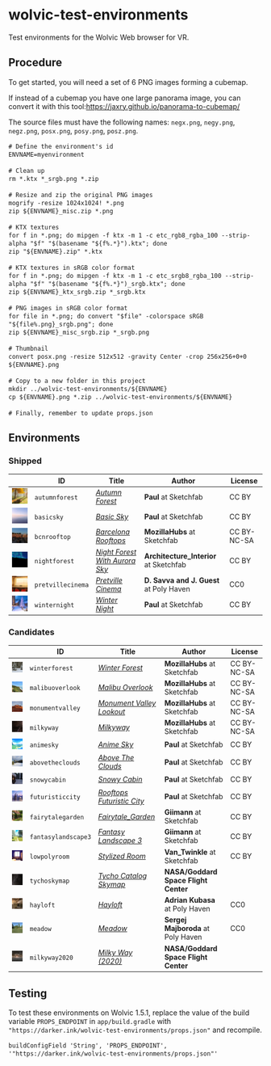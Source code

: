 # wolvic-test-environments

Test environments for the Wolvic Web browser for VR.

## Procedure

To get started, you will need a set of 6 PNG images forming a cubemap.

If instead of a cubemap you have one large panorama image, you can convert it with this tool:https://jaxry.github.io/panorama-to-cubemap/

The source files must have the following names: `negx.png`, `negy.png`, `negz.png`, `posx.png`, `posy.png`, `posz.png`.


```shell
# Define the environment's id
ENVNAME=myenvironment

# Clean up
rm *.ktx *_srgb.png *.zip

# Resize and zip the original PNG images
mogrify -resize 1024x1024! *.png
zip ${ENVNAME}_misc.zip *.png 

# KTX textures
for f in *.png; do mipgen -f ktx -m 1 -c etc_rgb8_rgba_100 --strip-alpha "$f" "$(basename "${f%.*}").ktx"; done
zip "${ENVNAME}.zip" *.ktx

# KTX textures in sRGB color format
for f in *.png; do mipgen -f ktx -m 1 -c etc_srgb8_rgba_100 --strip-alpha "$f" "$(basename "${f%.*}")_srgb.ktx"; done
zip ${ENVNAME}_ktx_srgb.zip *_srgb.ktx

# PNG images in sRGB color format
for file in *.png; do convert "$file" -colorspace sRGB "${file%.png}_srgb.png"; done
zip ${ENVNAME}_misc_srgb.zip *_srgb.png

# Thumbnail
convert posx.png -resize 512x512 -gravity Center -crop 256x256+0+0 ${ENVNAME}.png

# Copy to a new folder in this project
mkdir ../wolvic-test-environments/${ENVNAME}
cp ${ENVNAME}.png *.zip ../wolvic-test-environments/${ENVNAME}

# Finally, remember to update props.json
```

## Environments

### Shipped

|    | ID | Title | Author | License |
| -- | -- | ----- | ------ | ------- |
| ![](autumnforest/autumnforest.png) | `autumnforest` | [_Autumn Forest_](https://sketchfab.com/3d-models/free-skybox-autumn-forest-3ba29976640c4b26a66d6cea0556b7d6) | **Paul** at Sketchfab | CC BY |
| ![](basicsky/basicsky.png) | `basicsky` | [_Basic Sky_](https://sketchfab.com/3d-models/free-skybox-basic-sky-b2a4fd1b92c248abaae31975c9ea79e2) | **Paul** at Sketchfab | CC BY |
| ![](bcnrooftop/bcnrooftop.png) | `bcnrooftop` | [_Barcelona Rooftops_](https://sketchfab.com/3d-models/sky-pano-barcelona-rooftops-0f836cdac86441ec93593620c71ec3d6) | **MozillaHubs** at Sketchfab | CC BY-NC-SA |
| ![](nightforest/nightforest.png) | `nightforest` | [_Night Forest With Aurora Sky_](https://sketchfab.com/3d-models/sky-box-8k-night-forest-scene-with-aurora-sky-a626c2f3eda14177b07f9c345a17df60) | **Architecture_Interior** at Sketchfab | CC BY |
| ![](pretvillecinema/pretvillecinema.png) | `pretvillecinema` | [_Pretville Cinema_](https://polyhaven.com/a/pretville_cinema) | **D. Savva and J. Guest** at Poly Haven | CC0 |
| ![](winternight/winternight.png) | `winternight` | [_Winter Night_](https://sketchfab.com/3d-models/free-skybox-winter-night-9cf1663e9a8647b987ce4f439c22ff50) | **Paul** at Sketchfab | CC BY |

### Candidates

|    | ID | Title | Author | License |
| -- | -- | ----- | ------ | ------- |
| ![](winterforest/winterforest.png) | `winterforest` | [_Winter Forest_](https://sketchfab.com/3d-models/sky-pano-winter-forest-b42c27358ab04e8885ffb2ecf69c352c) | **MozillaHubs** at Sketchfab | CC BY-NC-SA |
| ![](malibuoverlook/malibuoverlook.png) | `malibuoverlook` | [_Malibu Overlook_](https://sketchfab.com/3d-models/sky-pano-malibu-overlook-8ef3cf8d717d4598a661e41fc2a7097f) | **MozillaHubs** at Sketchfab | CC BY-NC-SA |
| ![](monumentvalley/monumentvalley.png) | `monumentvalley` | [_Monument Valley Lookout_](https://sketchfab.com/3d-models/sky-pano-monument-valley-lookout-b9ead322f9bd40ec8eb6a2d33908e592) | **MozillaHubs** at Sketchfab | CC BY-NC-SA |
| ![](milkyway/milkyway.png) | `milkyway` | [_Milkyway_](https://sketchfab.com/3d-models/sky-pano-milkyway-0016725c047a4ea18cd0b5e5ef2fe441) | **MozillaHubs** at Sketchfab | CC BY-NC-SA |
| ![](animesky/animesky.png) | `animesky` | [_Anime Sky_](https://sketchfab.com/3d-models/free-skybox-anime-sky-56a60c1d1e8b44eabff138374f996d8f) | **Paul** at Sketchfab | CC BY |
| ![](abovetheclouds/abovetheclouds.png) | `abovetheclouds` | [_Above The Clouds_](https://sketchfab.com/3d-models/free-skybox-above-the-clouds-77e196f5089040ffb7b4d32c6a3fc035) | **Paul** at Sketchfab | CC BY |
| ![](snowycabin/snowycabin.png) | `snowycabin` | [_Snowy Cabin_](https://sketchfab.com/3d-models/free-skybox-snowy-cabin-c672c14f6aa64af89b1f52d6d1ac8b24) | **Paul** at Sketchfab | CC BY |
| ![](futuristiccity/futuristiccity.png) | `futuristiccity` | [_Rooftops Futuristic City_](https://sketchfab.com/3d-models/free-skybox-rooftops-futuristic-city-9b65d7f199a74f1dadef76a438244502) | **Paul** at Sketchfab | CC BY |
| ![](fairytalegarden/fairytalegarden.png) | `fairytalegarden` | [_Fairytale_Garden_](https://sketchfab.com/3d-models/fairytale-garden-bc4b1df99f764a7384870dd64ed47313) | **Giimann** at Sketchfab | CC BY |
| ![](fantasylandscape3/fantasylandscape3.png) | `fantasylandscape3` | [_Fantasy Landscape 3_](https://sketchfab.com/3d-models/fantasy-landscape-3-ded6e2bb0cfd4ef785b81fed2178c2fd) | **Giimann** at Sketchfab | CC BY |
| ![](lowpolyroom/lowpolyroom.png) | `lowpolyroom` | [_Stylized Room_](https://sketchfab.com/3d-models/skybox-stylized-room-41f386740dbb4de7af2724734f98151f) | **Van_Twinkle** at Sketchfab | CC BY |
| ![](tychoskymap/tychoskymap.png) | `tychoskymap` | [_Tycho Catalog Skymap_](https://svs.gsfc.nasa.gov/3895) | **NASA/Goddard Space Flight Center** |  |
| ![](hayloft/hayloft.png) | `hayloft` | [_Hayloft_](https://polyhaven.com/a/hayloft) | **Adrian Kubasa** at Poly Haven | CC0 |
| ![](meadow/meadow.png) | `meadow` | [_Meadow_](https://polyhaven.com/a/meadow_2) | **Sergej Majboroda** at Poly Haven | CC0 |
| ![](milkyway2020/milkyway2020.png) | `milkyway2020` | [_Milky Way (2020)_](https://svs.gsfc.nasa.gov/3895) | **NASA/Goddard Space Flight Center** |  |


## Testing

To test these environments on Wolvic 1.5.1, replace the value of the build variable `PROPS_ENDPOINT` in `app/build.gradle` with `"https://darker.ink/wolvic-test-environments/props.json"` and recompile.

```
buildConfigField 'String', 'PROPS_ENDPOINT', '"https://darker.ink/wolvic-test-environments/props.json"'
```

